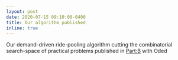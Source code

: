 ```yaml
---
layout: post
date: 2020-07-15 09:10:00-0400
title: Our algorithm published
inline: true
---
```



Our demand-driven ride-pooling algorithm cutting the combinatorial search-space of practical problems published in [Part:B](https://doi.org/10.1016/j.trb.2018.12.001) with Oded

